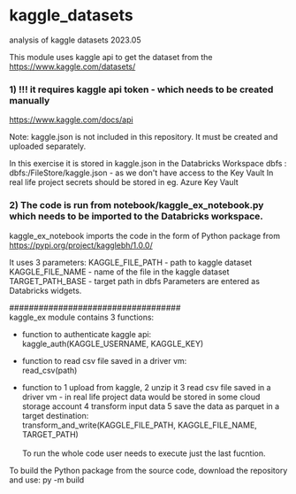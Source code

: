 # kaggle_datasets
analysis of kaggle datasets 2023.05


This module uses kaggle api to get the dataset from the https://www.kaggle.com/datasets/

### 1) !!! it requires kaggle api token - which needs to be created manually
https://www.kaggle.com/docs/api

Note: kaggle.json is not included in this repository. It must be created and uploaded separately.

In this exercise it is stored in kaggle.json in the Databricks Workspace dbfs : dbfs:/FileStore/kaggle.json - as we don't have access to the Key Vault
In real life project secrets should be stored in eg. Azure Key Vault

### 2) The code is run from notebook/kaggle_ex_notebook.py which needs to be imported to the Databricks workspace.
kaggle_ex_notebook imports the code in the form of Python package from https://pypi.org/project/kagglebh/1.0.0/

It uses 3 parameters:
KAGGLE_FILE_PATH - path to kaggle dataset
KAGGLE_FILE_NAME - name of the file in the kaggle dataset
TARGET_PATH_BASE - target path in dbfs
Parameters are entered as Databricks widgets.

################################### </br>
kaggle_ex module contains 3 functions:
  - function to authenticate kaggle api: </br>
     kaggle_auth(KAGGLE_USERNAME, KAGGLE_KEY)

  - function to read csv file saved in a driver vm: </br>
    read_csv(path)

  - function to 
    1 upload from kaggle, 
    2 unzip it 
    3 read csv file saved in a driver vm - in real life project data would be stored in some cloud storage account
    4 transform input data
    5 save the data as parquet in a target destination: </br>
    transform_and_write(KAGGLE_FILE_PATH, KAGGLE_FILE_NAME, TARGET_PATH) </br>
    </br>
    To run the whole code user needs to execute just the last fucntion.
    
To build the Python package from the source code, download the repository and use: py -m build
